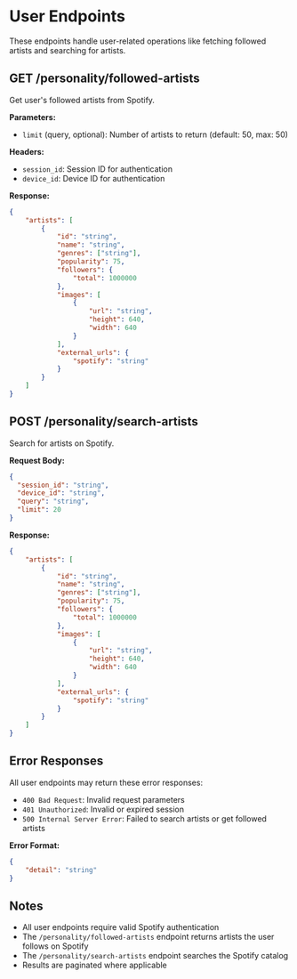 # User Endpoints

These endpoints handle user-related operations like fetching followed artists and searching for artists.

## GET /personality/followed-artists

Get user's followed artists from Spotify.

**Parameters:**
- `limit` (query, optional): Number of artists to return (default: 50, max: 50)

**Headers:**
- `session_id`: Session ID for authentication
- `device_id`: Device ID for authentication

**Response:**
```json
{
    "artists": [
        {
            "id": "string",
            "name": "string",
            "genres": ["string"],
            "popularity": 75,
            "followers": {
                "total": 1000000
            },
            "images": [
                {
                    "url": "string",
                    "height": 640,
                    "width": 640
                }
            ],
            "external_urls": {
                "spotify": "string"
            }
        }
    ]
}
```

## POST /personality/search-artists

Search for artists on Spotify.

**Request Body:**
```json
{
  "session_id": "string",
  "device_id": "string",
  "query": "string",
  "limit": 20
}
```

**Response:**
```json
{
    "artists": [
        {
            "id": "string",
            "name": "string",
            "genres": ["string"],
            "popularity": 75,
            "followers": {
                "total": 1000000
            },
            "images": [
                {
                    "url": "string",
                    "height": 640,
                    "width": 640
                }
            ],
            "external_urls": {
                "spotify": "string"
            }
        }
    ]
}
```

## Error Responses

All user endpoints may return these error responses:

- `400 Bad Request`: Invalid request parameters
- `401 Unauthorized`: Invalid or expired session
- `500 Internal Server Error`: Failed to search artists or get followed artists

**Error Format:**
```json
{
    "detail": "string"
}
```

## Notes

- All user endpoints require valid Spotify authentication
- The `/personality/followed-artists` endpoint returns artists the user follows on Spotify
- The `/personality/search-artists` endpoint searches the Spotify catalog
- Results are paginated where applicable
